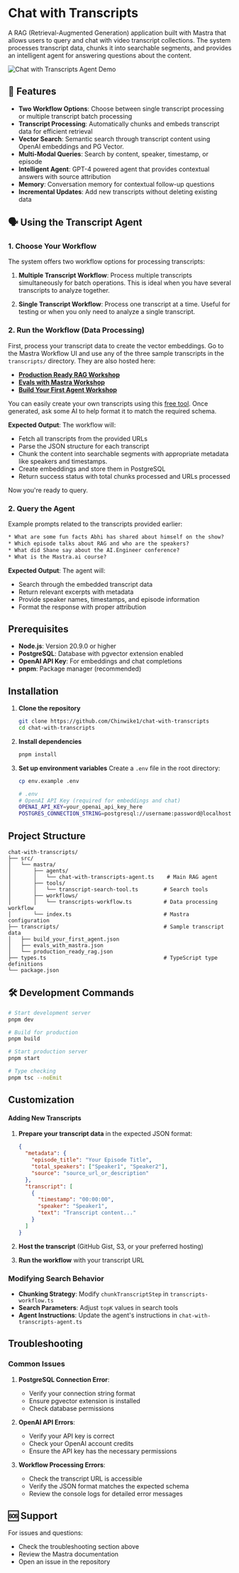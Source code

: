 # Chat with Transcripts

A RAG (Retrieval-Augmented Generation) application built with Mastra that allows users to query and chat with video transcript collections. The system processes transcript data, chunks it into searchable segments, and provides an intelligent agent for answering questions about the content.

![Chat with Transcripts Agent Demo](https://jumpshare.com/s/fmXKKYbHtw5m2tsYsCXS)

## 🚀 Features

- **Two Workflow Options**: Choose between single transcript processing or multiple transcript batch processing
- **Transcript Processing**: Automatically chunks and embeds transcript data for efficient retrieval
- **Vector Search**: Semantic search through transcript content using OpenAI embeddings and PG Vector.
- **Multi-Modal Queries**: Search by content, speaker, timestamp, or episode
- **Intelligent Agent**: GPT-4 powered agent that provides contextual answers with source attribution
- **Memory**: Conversation memory for contextual follow-up questions
- **Incremental Updates**: Add new transcripts without deleting existing data

## 🗣️ Using the Transcript Agent

### 1. Choose Your Workflow

The system offers two workflow options for processing transcripts:

1. **Multiple Transcript Workflow**: Process multiple transcripts simultaneously for batch operations. This is ideal when you have several transcripts to analyze together.

2. **Single Transcript Workflow**: Process one transcript at a time. Useful for testing or when you only need to analyze a single transcript.

### 2. Run the Workflow (Data Processing)

First, process your transcript data to create the vector embeddings. Go to the Mastra Workflow UI and use any of the three sample transcripts in the `transcripts/` directory. They are also hosted here:

- [**Production Ready RAG Workshop**](https://gist.githubusercontent.com/Chinwike1/a745c2bcecd053915b8f8f0f38c8c63d/raw/c30ea27ef03c807969cf7fd2594364902359dc64/production_ready_rag_workshop_transcript.json)
- [**Evals with Mastra Workshop**](https://gist.githubusercontent.com/Chinwike1/558e517bf7bde5015926657c033790a8/raw/6970c2d48cd181c9b3dd760779a33c814fad8f8c/evals_with_mastra_workshop_transcript.json)
- [**Build Your First Agent Workshop**](https://gist.githubusercontent.com/Chinwike1/04d4ebcd0b9278f79af0fae3f530edc5/raw/2f374900b1984edbec9f834eb3dd8a56b91ac459/build_your_first_agent_mastra_workshop_transcript.json)

You can easily create your own transcripts using this [free tool](https://www.youtube-transcript.io/). Once generated, ask some AI to help format it to match the required schema.

**Expected Output**: The workflow will:

- Fetch all transcripts from the provided URLs
- Parse the JSON structure for each transcript
- Chunk the content into searchable segments with appropriate metadata like speakers and timestamps.
- Create embeddings and store them in PostgreSQL
- Return success status with total chunks processed and URLs processed

Now you're ready to query.

### 2. Query the Agent

Example prompts related to the transcripts provided earlier:

```txt
* What are some fun facts Abhi has shared about himself on the show?
* Which episode talks about RAG and who are the speakers?
* What did Shane say about the AI.Engineer conference?
* What is the Mastra.ai course?
```

**Expected Output**: The agent will:

- Search through the embedded transcript data
- Return relevant excerpts with metadata
- Provide speaker names, timestamps, and episode information
- Format the response with proper attribution

## Prerequisites

- **Node.js**: Version 20.9.0 or higher
- **PostgreSQL**: Database with pgvector extension enabled
- **OpenAI API Key**: For embeddings and chat completions
- **pnpm**: Package manager (recommended)

## Installation

1. **Clone the repository**

   ```bash
   git clone https://github.com/Chinwike1/chat-with-transcripts
   cd chat-with-transcripts
   ```

2. **Install dependencies**

   ```bash
   pnpm install
   ```

3. **Set up environment variables**
   Create a `.env` file in the root directory:

   ```bash
   cp env.example .env

   # .env
   # OpenAI API Key (required for embeddings and chat)
   OPENAI_API_KEY=your_openai_api_key_here
   POSTGRES_CONNECTION_STRING=postgresql://username:password@localhost:5432/database_name?sslmode=require
   ```

## Project Structure

```
chat-with-transcripts/
├── src/
│   └── mastra/
│       ├── agents/
│       │   └── chat-with-transcripts-agent.ts    # Main RAG agent
│       ├── tools/
│       │   └── transcript-search-tool.ts        # Search tools
│       ├── workflows/
│       │   └── transcripts-workflow.ts          # Data processing workflow
│       └── index.ts                             # Mastra configuration
├── transcripts/                                 # Sample transcript data
│   ├── build_your_first_agent.json
│   ├── evals_with_mastra.json
│   └── production_ready_rag.json
├── types.ts                                     # TypeScript type definitions
└── package.json
```

## 🛠️ Development Commands

```bash
# Start development server
pnpm dev

# Build for production
pnpm build

# Start production server
pnpm start

# Type checking
pnpm tsc --noEmit
```

## Customization

#### Adding New Transcripts

1. **Prepare your transcript data** in the expected JSON format:

   ```json
   {
     "metadata": {
       "episode_title": "Your Episode Title",
       "total_speakers": ["Speaker1", "Speaker2"],
       "source": "source_url_or_description"
     },
     "transcript": [
       {
         "timestamp": "00:00:00",
         "speaker": "Speaker1",
         "text": "Transcript content..."
       }
     ]
   }
   ```

2. **Host the transcript** (GitHub Gist, S3, or your preferred hosting)

3. **Run the workflow** with your transcript URL

### Modifying Search Behavior

- **Chunking Strategy**: Modify `chunkTranscriptStep` in `transcripts-workflow.ts`
- **Search Parameters**: Adjust `topK` values in search tools
- **Agent Instructions**: Update the agent's instructions in `chat-with-transcripts-agent.ts`

## Troubleshooting

### Common Issues

1. **PostgreSQL Connection Error**:

   - Verify your connection string format
   - Ensure pgvector extension is installed
   - Check database permissions

2. **OpenAI API Errors**:

   - Verify your API key is correct
   - Check your OpenAI account credits
   - Ensure the API key has the necessary permissions

3. **Workflow Processing Errors**:
   - Check the transcript URL is accessible
   - Verify the JSON format matches the expected schema
   - Review the console logs for detailed error messages

## 🆘 Support

For issues and questions:

- Check the troubleshooting section above
- Review the Mastra documentation
- Open an issue in the repository
